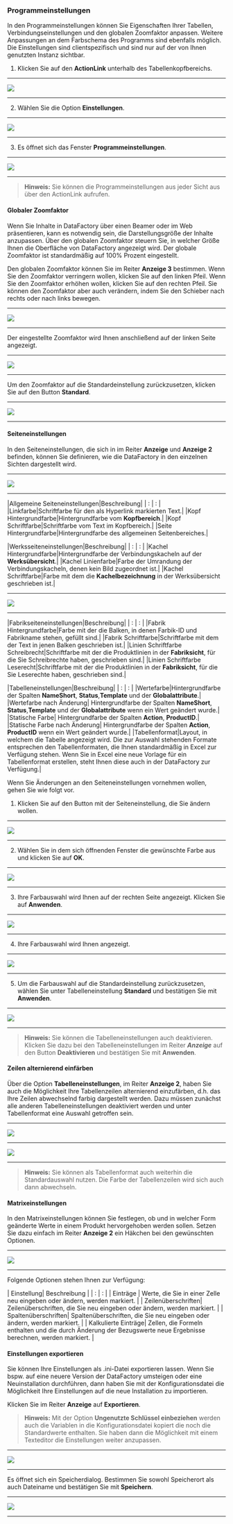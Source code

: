 ### Programmeinstellungen
In den Programmeinstellungen können Sie Eigenschaften Ihrer Tabellen, Verbindungseinstellungen und den globalen Zoomfaktor anpassen. Weitere Anpassungen an dem Farbschema des Programms sind ebenfalls möglich. Die Einstellungen sind clientspezifisch und sind nur auf der von Ihnen genutzten Instanz sichtbar.

1) Klicken Sie auf den **ActionLink** unterhalb des Tabellenkopfbereichs.

---
![](/Pictures/Excel-Client/Fabrik/Programmeinstellungen/programmeinstellungen_1.png)

---

2) Wählen Sie die Option **Einstellungen**.

---
![](/Pictures/Excel-Client/Fabrik/Programmeinstellungen/programmeinstellungen_2.png)

---

3) Es öffnet sich das Fenster **Programmeinstellungen**.

---
![](/Pictures/Excel-Client/Fabrik/Programmeinstellungen/programmeinstellungen_3.png)

---

>**Hinweis:** Sie können die Programmeinstellungen aus jeder Sicht aus über den ActionLink aufrufen.

#### Globaler Zoomfaktor

Wenn Sie Inhalte in DataFactory über einen Beamer oder im Web präsentieren, kann es notwendig sein, die Darstellungsgröße der Inhalte anzupassen. Über den globalen Zoomfaktor steuern Sie, in welcher Größe Ihnen die Oberfläche von DataFactory angezeigt wird. Der globale Zoomfaktor ist standardmäßig auf 100% Prozent eingestellt. 

Den globalen Zoomfaktor können Sie im Reiter **Anzeige 3** bestimmen. Wenn Sie den Zoomfaktor verringern wollen, klicken Sie auf den linken Pfeil. Wenn Sie den Zoomfaktor erhöhen wollen, klicken Sie auf den rechten Pfeil. Sie können den Zoomfaktor aber auch verändern, indem Sie den Schieber nach rechts oder nach links bewegen.

---
![](/Pictures/Excel-Client/Fabrik/Programmeinstellungen/programmeinstellungen_4.png)

---

Der eingestellte Zoomfaktor wird Ihnen anschließend auf der linken Seite angezeigt.

---
![](/Pictures/Excel-Client/Fabrik/Programmeinstellungen/programmeinstellungen_5.png)

---

Um den Zoomfaktor auf die Standardeinstellung zurückzusetzen, klicken Sie auf den Button **Standard**.

---
![](/Pictures/Excel-Client/Fabrik/Programmeinstellungen/programmeinstellungen_6.png)

---

#### Seiteneinstellungen

In den Seiteneinstellungen, die sich in im Reiter **Anzeige** und **Anzeige 2** befinden, können Sie definieren, wie die DataFactory in den einzelnen Sichten dargestellt wird.

<!---

---
![](/Pictures/Excel-Client/Fabrik/Programmeinstellungen/programmeinstellungen_7.png)

---

-->

---
![](/Pictures/Excel-Client/Fabrik/Programmeinstellungen/programmeinstellungen_18.png)

---

|Allgemeine Seiteneinstellungen|Beschreibung|
| : | : |
|Linkfarbe|Schriftfarbe für den als Hyperlink markierten Text.|
|Kopf Hintergrundfarbe|Hintergrundfarbe vom **Kopfbereich**.|
|Kopf Schriftfarbe|Schriftfarbe vom Text im Kopfbereich.|
|Seite Hintergrundfarbe|Hintergrundfarbe des allgemeinen Seitenbereiches.|

|Werksseiteneinstellungen|Beschreibung|
| : | : |
|Kachel Hintergrundfarbe|Hintergrundfarbe der Verbindungskacheln auf der **Werksübersicht**.|
|Kachel Linienfarbe|Farbe der Umrandung der Verbindungskacheln, denen kein Bild zugeordnet ist.|
|Kachel Schriftfarbe|Farbe mit dem die **Kachelbezeichnung** in der Werksübersicht geschrieben ist.|

---
![](/Pictures/Excel-Client/Fabrik/Programmeinstellungen/programmeinstellungen_19.png)

---

|Fabrikseiteneinstellungen|Beschreibung|
| : | : |
|Fabrik Hintergrundfarbe|Farbe mit der die Balken, in denen Farbik-ID und Fabrikname stehen, gefüllt sind.|
|Fabrik Schriftfarbe|Schriftfarbe mit dem der Text in jenen Balken geschrieben ist.|
|Linien Schriftfarbe Schreibrecht|Schriftfarbe mit der die Produktlinien in der **Fabriksicht**, für die Sie Schreibrechte haben, geschrieben sind.|
|Linien Schriftfarbe Leserecht|Schriftfarbe mit der die Produktlinien in der **Fabriksicht**, für die Sie Leserechte haben, geschrieben sind.|

|Tabelleneinstellungen|Beschreibung|
| : | : |
|Wertefarbe|Hintergrundfarbe der Spalten **NameShort**, **Status**,**Template** und der **Globalattribute**.|
|Wertefarbe nach Änderung| Hintergrundfarbe der Spalten **NameShort**, **Status**,**Template** und der **Globalattribute** wenn ein Wert geändert wurde.|
|Statische Farbe| Hintergrundfarbe der Spalten **Action**, **ProductID**.|
|Statische Farbe nach Änderung| Hintergrundfarbe der Spalten **Action**, **ProductID** wenn ein Wert geändert wurde.|
|Tabellenformat|Layout, in welchem die Tabelle angezeigt wird. Die zur Auswahl stehenden Formate entsprechen den Tabellenformaten, die Ihnen standardmäßig in Excel zur Verfügung stehen. Wenn Sie in Excel eine neue Vorlage für ein Tabellenformat erstellen, steht Ihnen diese auch in der DataFactory zur Verfügung.|

Wenn Sie Änderungen an den Seiteneinstellungen vornehmen wollen, gehen Sie wie folgt vor.

1) Klicken Sie auf den Button mit der Seiteneinstellung, die Sie ändern wollen.

---
![](/Pictures/Excel-Client/Fabrik/Programmeinstellungen/programmeinstellungen_8.png)

---

2) Wählen Sie in dem sich öffnenden Fenster die gewünschte Farbe aus und klicken Sie auf **OK**.

---
![](/Pictures/Excel-Client/Fabrik/Programmeinstellungen/programmeinstellungen_9.png)

---

3) Ihre Farbauswahl wird Ihnen auf der rechten Seite angezeigt. Klicken Sie auf **Anwenden**.

---
![](/Pictures/Excel-Client/Fabrik/Programmeinstellungen/programmeinstellungen_10.png)

---

4) Ihre Farbauswahl wird Ihnen angezeigt.

---
![](/Pictures/Excel-Client/Fabrik/Programmeinstellungen/programmeinstellungen_11.png)

---

5) Um die Farbauswahl auf die Standardeinstellung zurückzusetzen, wählen Sie unter Tabelleneinstellung **Standard** und bestätigen Sie mit **Anwenden**.

---
![](/Pictures/Excel-Client/Fabrik/Programmeinstellungen/programmeinstellungen_12.png)

---

> **Hinweis:** Sie können die Tabelleneinstellungen auch deaktivieren. Klicken Sie dazu bei den Tabelleneinstellungen im Reiter ***Anzeige*** auf den Button **Deaktivieren** und bestätigen Sie mit **Anwenden**.

#### Zeilen alternierend einfärben

Über die Option **Tabelleneinstellungen**, im Reiter **Anzeige 2**, haben Sie auch die Möglichkeit Ihre Tabellenzeilen alternierend einzufärben, d.h. das Ihre Zeilen abwechselnd farbig dargestellt werden. Dazu müssen zunächst alle anderen Tabelleneinstellungen deaktiviert werden und unter Tabellenformat eine Auswahl getroffen sein.

---
![](/Pictures/Excel-Client/Fabrik/Programmeinstellungen/programmeinstellungen_13.png)

---

![](/Pictures/Excel-Client/Fabrik/Programmeinstellungen/programmeinstellungen_14.png)

---

>**Hinweis:** Sie können als Tabellenformat auch weiterhin die Standardauswahl nutzen. Die Farbe der Tabellenzeilen wird sich auch dann abwechseln.

#### Matrixeinstellungen

In den Matrixeinstellungen können Sie festlegen, ob und in welcher Form geänderte Werte in einem Produkt hervorgehoben werden sollen. Setzen Sie dazu einfach im Reiter **Anzeige 2** ein Häkchen bei den gewünschten Optionen.

---
![](/Pictures/Excel-Client/Fabrik/Programmeinstellungen/programmeinstellungen_15.png)

---

Folgende Optionen stehen Ihnen zur Verfügung:

| Einstellung| Beschreibung |
| : | : | 
| Einträge | Werte, die Sie in einer Zelle neu eingeben oder ändern, werden markiert. |
| Zeilenüberschriften| Zeilenüberschriften, die Sie neu eingeben oder ändern, werden markiert. |
| Spaltenüberschriften| Spaltenüberschriften, die Sie neu eingeben oder ändern, werden markiert. |
| Kalkulierte Einträge| Zellen, die Formeln enthalten und die durch Änderung der Bezugswerte neue Ergebnisse berechnen, werden markiert. |

#### Einstellungen exportieren

Sie können Ihre Einstellungen als .ini-Datei exportieren lassen. Wenn Sie bspw. auf eine neuere Version der DataFactory umsteigen oder eine Neuinstallation durchführen, dann haben Sie mit der Konfigurationsdatei die Möglichkeit Ihre Einstellungen auf die neue Installation zu importieren.

Klicken Sie im Reiter **Anzeige** auf **Exportieren**.

>**Hinweis:** Mit der Option **Ungenutzte Schlüssel einbeziehen** werden auch die Variablen in die Konfigurationsdatei kopiert die noch die Standardwerte enthalten. Sie haben dann die Möglichkeit mit einem Texteditor die Einstellungen weiter anzupassen.

---
![](/Pictures/Excel-Client/Fabrik/Programmeinstellungen/programmeinstellungen_16.png)

---

Es öffnet sich ein Speicherdialog. Bestimmen Sie sowohl Speicherort als auch Dateiname und bestätigen Sie mit **Speichern**.

---
![](/Pictures/Excel-Client/Fabrik/Programmeinstellungen/programmeinstellungen_17.png)

---